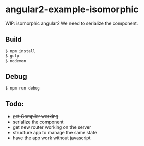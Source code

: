 # angular2-example-isomorphic
WIP: isomorphic angular2
We need to serialize the component.

## Build

```bash
$ npm install
$ gulp
$ nodemon
```

## Debug
```bash
$ npm run debug
```

## Todo:
* ~~get Compiler working~~
* serialize the component
* get new router working on the server
* structure app to manage the same state
* have the app work without javascript
